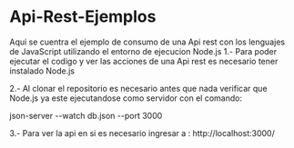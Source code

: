 # Api-Rest-Ejemplos
Aqui se cuentra el ejemplo de consumo de una Api rest con los lenguajes de JavaScript utilizando el entorno de ejecucion Node.js
1.- Para poder ejecutar el codigo y ver las acciones de una Api rest es necesario tener instalado Node.js 

2.- Al clonar el repositorio es necesario antes que nada verificar que Node.js ya este ejecutandose como servidor con el comando: 

json-server --watch db.json --port 3000

3.- Para ver la api en si es necesario ingresar a : http://localhost:3000/
